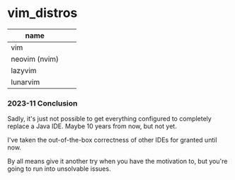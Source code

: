 # vim_distros

|name |  |  |
|---|---|----|
|vim |  |  |
|neovim (nvim) |  |  |
|lazyvim |  |  |
|lunarvim |  |  |

### 2023-11 Conclusion
Sadly, it's just not possible to get everything configured to completely replace a Java IDE. Maybe 10 years from now, but not yet.

I've taken the out-of-the-box correctness of other IDEs for granted until now.

By all means give it another try when you have the motivation to, but you're going to run into unsolvable issues.
